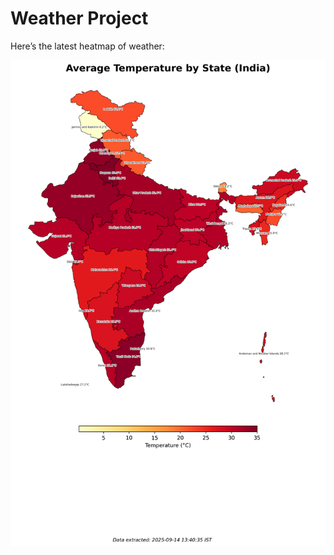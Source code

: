# Weather Project

Here’s the latest heatmap of weather:

![India Heatmap](docs/assets/india_heatmap.png?v=C6787D)
